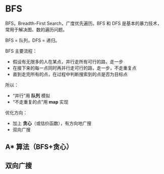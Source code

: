 # BFS

BFS，Breadth-First Search，广度优先遍历。BFS 和 DFS 是基本的暴力技术，常用于解决图、数的遍历问题。

BFS = 队列，DFS = 递归。

BFS 主要流程：
- 假设有无限多的人在某点，并行走所有可行的路，走一步
- 在接下来的每一点同时再并行走可行的路，走一步，不走重复点
- 直到走完所有的点，在过程中判断搜索到的点是否为目标点

所以：

- “并行”用 **队列** 模拟
- “不走重复的点”用 **map** 实现

优化方向：

- 加上 **贪心**（或估价函数），有方向地广搜
- 双向广搜


## A* 算法（BFS+贪心）

## 双向广搜